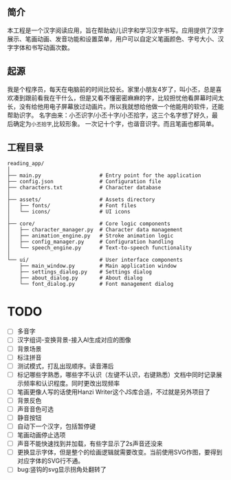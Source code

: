 ## 简介
本工程是一个汉字阅读应用，旨在帮助幼儿识字和学习汉字书写。应用提供了汉字展示、笔画动画、发音功能和设置菜单，用户可以自定义笔画颜色、字号大小、汉字字体和书写动画次数。


## 起源
我是个程序员，每天在电脑前的时间比较长。家里小朋友4岁了，叫小丕，总是喜欢凑到跟前看我在干什么，但是又看不懂密密麻麻的字，比较担忧他看屏幕时间太长，没有给他用电子屏幕放过动画片。所以我就想给他做一个他能用的软件，还能帮助识字。
名字由来：小丕识字/小丕十字/小丕拾字，这三个名字想了好久，最后确定为`小丕拾字`,比较形象。
一次记十个字，也谐音识字。而且笔画也都简单。

## 工程目录
```
reading_app/
│
├── main.py                   # Entry point for the application
├── config.json               # Configuration file
├── characters.txt            # Character database
│
├── assets/                   # Assets directory
│   ├── fonts/                # Font files
│   └── icons/                # UI icons
│
├── core/                     # Core logic components
│   ├── character_manager.py  # Character data management
│   ├── animation_engine.py   # Stroke animation logic
│   ├── config_manager.py     # Configuration handling
│   └── speech_engine.py      # Text-to-speech functionality
│
└── ui/                       # User interface components
    ├── main_window.py        # Main application window
    ├── settings_dialog.py    # Settings dialog
    ├── about_dialog.py       # About dialog
    └── font_dialog.py        # Font management dialog
```
# TODO
- [ ] 多音字
- [ ] 汉字组词-变换背景-接入AI生成对应的图像
- [ ] 背景场景
- [ ] 标注拼音
- [ ] 测试模式，打乱出现顺序。读音滞后
- [ ] 标记哪些字熟悉，哪些字不认识（左键不认识，右键熟悉）文档中同时记录展示频率和认识程度。同时更改出现频率
- [ ] 笔画更像人写的话使用Hanzi Writer这个JS库合适，不过就是另外项目了
- [ ] 背景反色
- [ ] 声音音色可选
- [ ] 静音按钮
- [ ] 自动下一个汉字，包括暂停键
- [ ] 笔画动画停止选项
- [ ] 声音不能快速找到并加载，有些字显示了2s声音还没来
- [ ] 更换显示字体，但是整个的绘画逻辑就需要改变。当前使用SVG作图，要得到对应字体的SVG行不通。
- [ ] bug:竖钩的svg显示拐角处翻转了